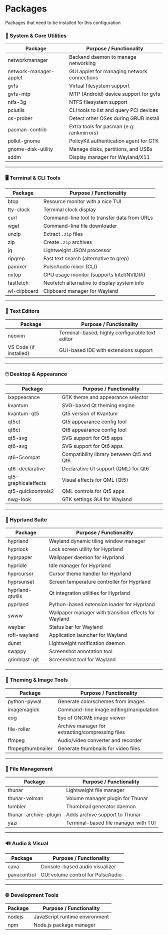 # Packages

Packages that need to be installed for this configuration

### 🧩 System & Core Utilities

| Package                | Purpose / Functionality                     |
| ---------------------- | ------------------------------------------- |
| networkmanager         | Backend daemon to manage networking         |
| network-manager-applet | GUI applet for managing network connections |
| gvfs                   | Virtual filesystem support                  |
| gvfs-mtp               | MTP (Android) device support for gvfs       |
| ntfs-3g                | NTFS filesystem support                     |
| pciutils               | CLI tools to list and query PCI devices     |
| os-prober              | Detect other OSes during GRUB install       |
| pacman-contrib         | Extra tools for pacman (e.g. rankmirrors)   |
| polkit-gnome           | PolicyKit authentication agent for GTK      |
| gnome-disk-utility     | Manage disks, partitions, and USBs          |
| sddm                   | Display manager for Wayland/X11             |

---

### 🖥️ Terminal & CLI Tools

| Package      | Purpose / Functionality                      |
| ------------ | -------------------------------------------- |
| btop         | Resource monitor with a nice TUI             |
| tty-clock    | Terminal clock display                       |
| curl         | Command-line tool to transfer data from URLs |
| wget         | Command-line file downloader                 |
| unzip        | Extract `.zip` files                         |
| zip          | Create `.zip` archives                       |
| jq           | Lightweight JSON processor                   |
| ripgrep      | Fast text search (alternative to grep)       |
| pamixer      | PulseAudio mixer (CLI)                       |
| nvtop        | GPU usage monitor (supports Intel/NVIDIA)    |
| fastfetch    | Neofetch alternative to display system info  |
| wl-clipboard | Clipboard manager for Wayland                |

---

### 📝 Text Editors

| Package                | Purpose / Functionality                         |
| ---------------------- | ----------------------------------------------- |
| neovim                 | Terminal-based, highly configurable text editor |
| VS Code (if installed) | GUI-based IDE with extensions support           |

---

### 🖱️ Desktop & Appearance

| Package              | Purpose / Functionality                   |
| -------------------- | ----------------------------------------- |
| lxappearance         | GTK theme and appearance selector         |
| kvantum              | SVG-based Qt theming engine               |
| kvantum-qt5          | Qt5 version of Kvantum                    |
| qt5ct                | Qt5 appearance config tool                |
| qt6ct                | Qt6 appearance config tool                |
| qt5-svg              | SVG support for Qt5 apps                  |
| qt6-svg              | SVG support for Qt6 apps                  |
| qt6-5compat          | Compatibility library between Qt5 and Qt6 |
| qt6-declarative      | Declarative UI support (QML) for Qt6      |
| qt5-graphicaleffects | Visual effects for QML (Qt5)              |
| qt5-quickcontrols2   | QML controls for Qt5 apps                 |
| nwg-look             | GTK settings GUI for Wayland              |

---

### 🧠 Hyprland Suite

| Package          | Purpose / Functionality                               |
| ---------------- | ----------------------------------------------------- |
| hyprland         | Wayland dynamic tiling window manager                 |
| hyprlock         | Lock screen utility for Hyprland                      |
| hyprpaper        | Wallpaper daemon for Hyprland                         |
| hypridle         | Idle manager for Hyprland                             |
| hyprcursor       | Cursor theme handler for Hyprland                     |
| hyprsunset       | Screen temperature controller for Hyprland            |
| hyprland-qtutils | Qt integration utilities for Hyprland                 |
| pyprland         | Python-based extension loader for Hyprland            |
| swww             | Wallpaper manager with transition effects for Wayland |
| waybar           | Status bar for Wayland                                |
| rofi-wayland     | Application launcher for Wayland                      |
| dunst            | Lightweight notification daemon                       |
| swappy           | Screenshot annotation tool                            |
| grimblast-git    | Screenshot tool for Wayland                           |

---

### 🎨 Theming & Image Tools

| Package           | Purpose / Functionality                          |
| ----------------- | ------------------------------------------------ |
| python-pywal      | Generate colorschemes from images                |
| imagemagick       | Command-line image editing/manipulation          |
| eog               | Eye of GNOME image viewer                        |
| file-roller       | Archive manager for extracting/compressing files |
| ffmpeg            | Audio/video converter and recorder               |
| ffmpegthumbnailer | Generate thumbnails for video files              |

---

### 📁 File Management

| Package               | Purpose / Functionality              |
| --------------------- | ------------------------------------ |
| thunar                | Lightweight file manager             |
| thunar-volman         | Volume manager plugin for Thunar     |
| tumbler               | Thumbnail generator daemon           |
| thunar-archive-plugin | Adds archive support to Thunar       |
| yazi                  | Terminal-based file manager with TUI |

---

### 🔊 Audio & Visual

| Package     | Purpose / Functionality           |
| ----------- | --------------------------------- |
| cava        | Console-based audio visualizer    |
| pavucontrol | GUI volume control for PulseAudio |

---

### 🌐 Development Tools

| Package | Purpose / Functionality        |
| ------- | ------------------------------ |
| nodejs  | JavaScript runtime environment |
| npm     | Node.js package manager        |

